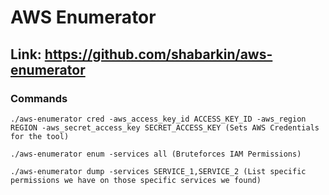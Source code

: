 # AWS Enumerator

## Link: https://github.com/shabarkin/aws-enumerator

### Commands

    ./aws-enumerator cred -aws_access_key_id ACCESS_KEY_ID -aws_region REGION -aws_secret_access_key SECRET_ACCESS_KEY (Sets AWS Credentials for the tool)

    ./aws-enumerator enum -services all (Bruteforces IAM Permissions)

    ./aws-enumerator dump -services SERVICE_1,SERVICE_2 (List specific permissions we have on those specific services we found)
